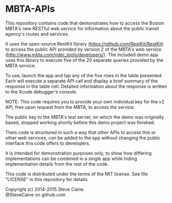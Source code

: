 MBTA-APIs
=========

This repository contains code that demonstrates how to access the Boston MBTA's new RESTful web service for information about the public transit agency's routes and services.

It uses the open-source RestKit library (https://github.com/RestKit/RestKit) to access the public API provided by version 2 of the MBTA's web service (http://www.mbta.com/rider_tools/developers/). The included demo app uses this library to execute five of the 20 separate queries provided by the MBTA service.  

To use, launch the app and tap any of the five rows in the table presented. Each will execute a separate API call and display a brief summary of the response in the table cell. Detailed information about the response is written to the Xcode debugger's console. 

NOTE: This code requires you to provide your own individual key for the v2 API, free upon request from the MBTA, to access the service. 

The public key to the MBTA's test server, on which the demo was originally based, stopped working shortly before this demo project was finished. 

Theis code is structured in such a way that other APIs to access this or other web services, can be added to the app without changing the public interface this code offers to developers. 

It is intended for demonstration purposes only, to show how differing implementations can be combined in a single app while hiding implementation details from the rest of the code. 

This code is distributed under the terms of the MIT license. See file "LICENSE" in this repository for details.

Copyright (c) 2014-2015 Steve Caine.<br>
@SteveCaine on github.com
